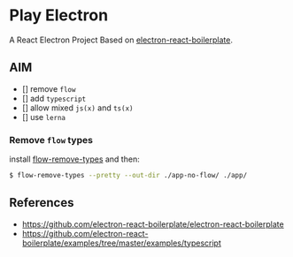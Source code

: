 # Play Electron

A React Electron Project Based on [electron-react-boilerplate](https://github.com/electron-react-boilerplate/electron-react-boilerplate).

## AIM

- [] remove `flow`
- [] add `typescript`
- [] allow mixed `js(x)` and `ts(x)`
- [] use `lerna`

### Remove `flow` types

install [flow-remove-types](https://github.com/facebookarchive/flow-remove-types) and then:

```bash
$ flow-remove-types --pretty --out-dir ./app-no-flow/ ./app/
```

## References

- <https://github.com/electron-react-boilerplate/electron-react-boilerplate>
- <https://github.com/electron-react-boilerplate/examples/tree/master/examples/typescript>
